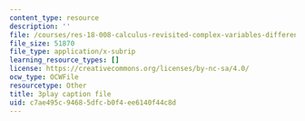 ```yaml
---
content_type: resource
description: ''
file: /courses/res-18-008-calculus-revisited-complex-variables-differential-equations-and-linear-algebra-fall-2011/c7ae495c94685dfcb0f4ee6140f44c8d_s1DFa1dCss0.vtt
file_size: 51870
file_type: application/x-subrip
learning_resource_types: []
license: https://creativecommons.org/licenses/by-nc-sa/4.0/
ocw_type: OCWFile
resourcetype: Other
title: 3play caption file
uid: c7ae495c-9468-5dfc-b0f4-ee6140f44c8d
---
```

